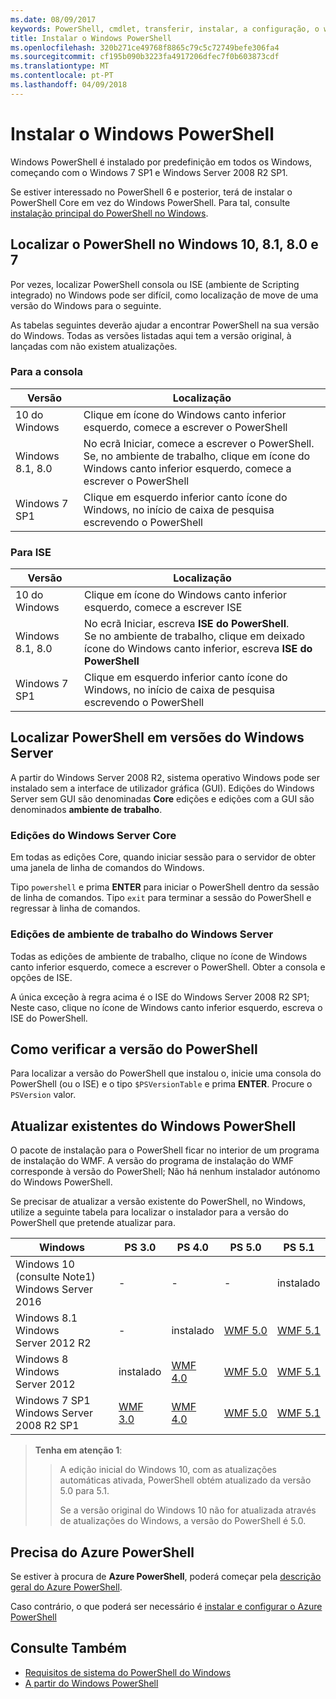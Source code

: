 ```yaml
---
ms.date: 08/09/2017
keywords: PowerShell, cmdlet, transferir, instalar, a configuração, o windows 10, windows 8.1, windows 8.0, windows 7
title: Instalar o Windows PowerShell
ms.openlocfilehash: 320b271ce49768f8865c79c5c72749befe306fa4
ms.sourcegitcommit: cf195b090b3223fa4917206dfec7f0b603873cdf
ms.translationtype: MT
ms.contentlocale: pt-PT
ms.lasthandoff: 04/09/2018
---
```

# <a name="installing-windows-powershell"></a>Instalar o Windows PowerShell
Windows PowerShell é instalado por predefinição em todos os Windows, começando com o Windows 7 SP1 e Windows Server 2008 R2 SP1.

Se estiver interessado no PowerShell 6 e posterior, terá de instalar o PowerShell Core em vez do Windows PowerShell. Para tal, consulte [instalação principal do PowerShell no Windows](Installing-PowerShell-Core-on-Windows.md).

## <a name="finding-powershell-in-windows-10-81-80-and-7"></a>Localizar o PowerShell no Windows 10, 8.1, 8.0 e 7

Por vezes, localizar PowerShell consola ou ISE (ambiente de Scripting integrado) no Windows pode ser difícil, como localização de move de uma versão do Windows para o seguinte.

As tabelas seguintes deverão ajudar a encontrar PowerShell na sua versão do Windows.
Todas as versões listadas aqui tem a versão original, à lançadas com não existem atualizações.

### <a name="for-console"></a>Para a consola

Versão | Localização
-- | --
10 do Windows | Clique em ícone do Windows canto inferior esquerdo, comece a escrever o PowerShell
Windows 8.1, 8.0 | No ecrã Iniciar, comece a escrever o PowerShell.<br/>Se, no ambiente de trabalho, clique em ícone do Windows canto inferior esquerdo, comece a escrever o PowerShell
Windows 7 SP1 | Clique em esquerdo inferior canto ícone do Windows, no início de caixa de pesquisa escrevendo o PowerShell

### <a name="for-ise"></a>Para ISE

Versão | Localização
-- | --
10 do Windows | Clique em ícone do Windows canto inferior esquerdo, comece a escrever ISE
Windows 8.1, 8.0 | No ecrã Iniciar, escreva **ISE do PowerShell**.<br/>Se no ambiente de trabalho, clique em deixado ícone do Windows canto inferior, escreva **ISE do PowerShell**
Windows 7 SP1 | Clique em esquerdo inferior canto ícone do Windows, no início de caixa de pesquisa escrevendo o PowerShell

## <a name="finding-powershell-in-windows-server-versions"></a>Localizar PowerShell em versões do Windows Server

A partir do Windows Server 2008 R2, sistema operativo Windows pode ser instalado sem a interface de utilizador gráfica (GUI).
Edições do Windows Server sem GUI são denominadas **Core** edições e edições com a GUI são denominados **ambiente de trabalho**.

### <a name="windows-server-core-editions"></a>Edições do Windows Server Core

Em todas as edições Core, quando iniciar sessão para o servidor de obter uma janela de linha de comandos do Windows.

Tipo `powershell` e prima **ENTER** para iniciar o PowerShell dentro da sessão de linha de comandos.
Tipo `exit` para terminar a sessão do PowerShell e regressar à linha de comandos.

### <a name="windows-server-desktop-editions"></a>Edições de ambiente de trabalho do Windows Server

Todas as edições de ambiente de trabalho, clique no ícone de Windows canto inferior esquerdo, comece a escrever o PowerShell.
Obter a consola e opções de ISE.

A única exceção à regra acima é o ISE do Windows Server 2008 R2 SP1; Neste caso, clique no ícone de Windows canto inferior esquerdo, escreva o ISE do PowerShell.

## <a name="how-to-check-the-version-of-powershell"></a>Como verificar a versão do PowerShell

Para localizar a versão do PowerShell que instalou o, inicie uma consola do PowerShell (ou o ISE) e o tipo `$PSVersionTable` e prima **ENTER**. Procure o `PSVersion` valor.

## <a name="upgrading-existing-windows-powershell"></a>Atualizar existentes do Windows PowerShell

O pacote de instalação para o PowerShell ficar no interior de um programa de instalação do WMF.
A versão do programa de instalação do WMF corresponde à versão do PowerShell; Não há nenhum instalador autónomo do Windows PowerShell.

Se precisar de atualizar a versão existente do PowerShell, no Windows, utilize a seguinte tabela para localizar o instalador para a versão do PowerShell que pretende atualizar para.

Windows | PS 3.0 | PS 4.0 | PS 5.0 | PS 5.1 |
--|--|--|--|--|
Windows 10 (consulte Note1)<br/>Windows Server 2016 | - | - | - | instalado
Windows 8.1<br/>Windows Server 2012 R2 | - | instalado | [WMF 5.0](https://www.microsoft.com/en-us/download/details.aspx?id=50395) | [WMF 5.1](https://www.microsoft.com/en-us/download/details.aspx?id=54616)
Windows 8<br/>Windows Server 2012 | instalado | [WMF 4.0](https://www.microsoft.com/en-us/download/details.aspx?id=40855) | [WMF 5.0](https://www.microsoft.com/en-us/download/details.aspx?id=50395) | [WMF 5.1](https://www.microsoft.com/en-us/download/details.aspx?id=54616)
Windows 7 SP1<br/>Windows Server 2008 R2 SP1 | [WMF 3.0](https://www.microsoft.com/en-us/download/details.aspx?id=34595) | [WMF 4.0](https://www.microsoft.com/en-us/download/details.aspx?id=40855) | [WMF 5.0](https://www.microsoft.com/en-us/download/details.aspx?id=50395) | [WMF 5.1](https://www.microsoft.com/en-us/download/details.aspx?id=54616)

> **Tenha em atenção 1**:
  >>
  >> A edição inicial do Windows 10, com as atualizações automáticas ativada, PowerShell obtém atualizado da versão 5.0 para 5.1.
  >>
  >> Se a versão original do Windows 10 não for atualizada através de atualizações do Windows, a versão do PowerShell é 5.0.

## <a name="need-azure-powershell"></a>Precisa do Azure PowerShell

Se estiver à procura de **Azure PowerShell**, poderá começar pela [descrição geral do Azure PowerShell](https://docs.microsoft.com/en-us/powershell/azure).

Caso contrário, o que poderá ser necessário é [instalar e configurar o Azure PowerShell](https://docs.microsoft.com/en-us/powershell/azure/install-azurerm-ps)

## <a name="see-also"></a>Consulte Também

- [Requisitos de sistema do PowerShell do Windows](Windows-PowerShell-System-Requirements.md)
- [A partir do Windows PowerShell](Starting-Windows-PowerShell.md)